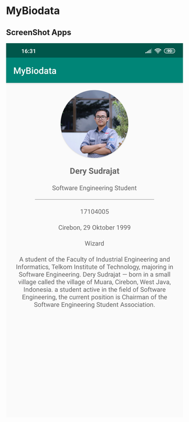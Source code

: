 # MyBiodata

## ScreenShot Apps

![Screenshot_2019-09-27-16-31-50-861_com derysudrajat mybiodata](asset/sc1.png)
